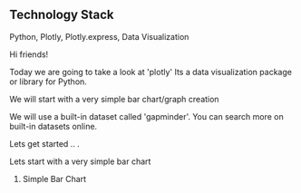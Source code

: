 Technology Stack
----------------
Python, Plotly, Plotly.express, Data Visualization

Hi friends!

Today we are going to take a look at 'plotly'
Its a data visualization package or library for Python.

We will start with a very simple bar chart/graph creation

We will use a built-in dataset called 'gapminder'. 
You can search more on built-in datasets online.

Lets get started .. .

Lets start with a very simple bar chart

1. Simple Bar Chart